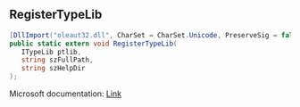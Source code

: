 ## RegisterTypeLib

```csharp
[DllImport("oleaut32.dll", CharSet = CharSet.Unicode, PreserveSig = false)]
public static extern void RegisterTypeLib(
   ITypeLib ptlib,
   string szFullPath,
   string szHelpDir
);
```

Microsoft documentation: [Link](https://docs.microsoft.com/en-us/windows/win32/api/oleauto/nf-oleauto-registertypelib)
